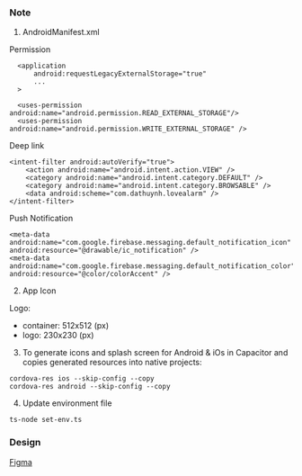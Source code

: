 ### Note

1. AndroidManifest.xml

Permission

```
  <application
      android:requestLegacyExternalStorage="true"
      ...
  >

  <uses-permission android:name="android.permission.READ_EXTERNAL_STORAGE"/>
  <uses-permission android:name="android.permission.WRITE_EXTERNAL_STORAGE" />
```

Deep link

```
<intent-filter android:autoVerify="true">
    <action android:name="android.intent.action.VIEW" />
    <category android:name="android.intent.category.DEFAULT" />
    <category android:name="android.intent.category.BROWSABLE" />
    <data android:scheme="com.dathuynh.lovealarm" />
</intent-filter>
```

Push Notification

```
<meta-data android:name="com.google.firebase.messaging.default_notification_icon" android:resource="@drawable/ic_notification" />
<meta-data android:name="com.google.firebase.messaging.default_notification_color" android:resource="@color/colorAccent" />
```

2. App Icon

Logo:
  - container: 512x512 (px)
  - logo: 230x230 (px)

3. To generate icons and splash screen for Android & iOs in Capacitor and copies generated resources into native projects:

```
cordova-res ios --skip-config --copy
cordova-res android --skip-config --copy
```

4. Update environment file

```
ts-node set-env.ts
```

### Design

[Figma](https://www.figma.com/file/MpLE0uUrm6rMZtFCVdK4jb/LoveAlarm?node-id=0%3A1)